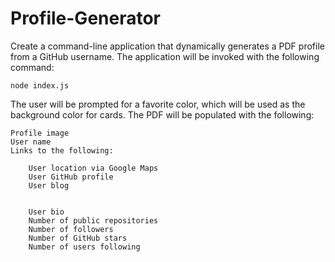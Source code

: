 # Profile-Generator

Create a command-line application that dynamically generates a PDF profile from a GitHub username. The application will be invoked with the following command: 
  
    node index.js

The user will be prompted for a favorite color, which will be used as the background color for cards.
The PDF will be populated with the following:

    Profile image
    User name
    Links to the following:

        User location via Google Maps
        User GitHub profile
        User blog


        User bio
        Number of public repositories
        Number of followers
        Number of GitHub stars
        Number of users following

